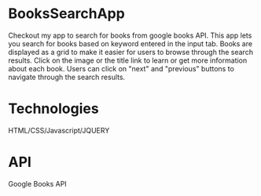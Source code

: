 # BooksSearchApp
Checkout my app to search for books from google books API.
This app lets you search for books based on keyword entered in the input tab.
Books are displayed as a grid to make it easier for users to browse through the search results.
Click on the image or the title link to learn or get more information about each book. 
Users can click on "next" and "previous" buttons to navigate through the search results.

# Technologies
HTML/CSS/Javascript/JQUERY

# API
Google Books API
